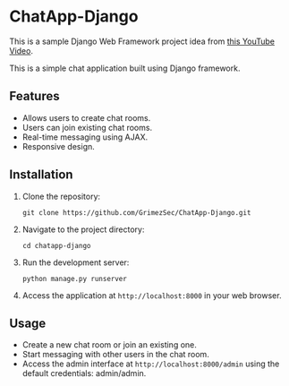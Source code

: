 # ChatApp-Django

This is a sample Django Web Framework project idea from [this YouTube Video](https://www.youtube.com/watch?v=IpAk1Eu52GU).


This is a simple chat application built using Django framework.

## Features

- Allows users to create chat rooms.
- Users can join existing chat rooms.
- Real-time messaging using AJAX.
- Responsive design.

## Installation

1. Clone the repository:

    ```
    git clone https://github.com/GrimezSec/ChatApp-Django.git
    ```

2. Navigate to the project directory:

    ```
    cd chatapp-django
    ```

3. Run the development server:

    ```
    python manage.py runserver
    ```

6. Access the application at `http://localhost:8000` in your web browser.

## Usage

- Create a new chat room or join an existing one.
- Start messaging with other users in the chat room.
- Access the admin interface at `http://localhost:8000/admin` using the default credentials: admin/admin.
